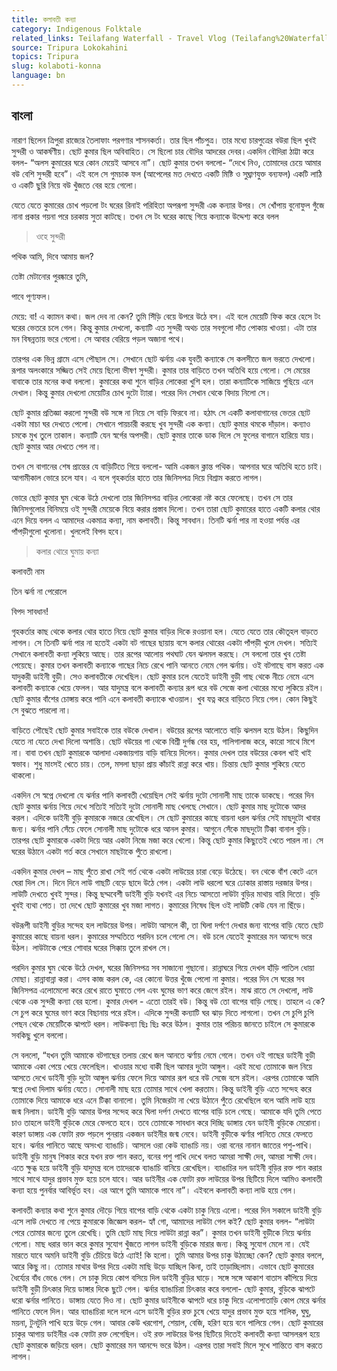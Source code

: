 ```yaml
---
title: কলাবতী কন্যা
category: Indigenous Folktale
related_links: Teilafang Waterfall - Travel Vlog (Teilafang%20Waterfall%20-%20Travel%20Vlog%20ee7aaa0ce2484a7daf350fa9fd77cca0.md)
source: Tripura Lokokahini
topics: Tripura
slug: kolaboti-konna
language: bn
---
```


## বাংলা

নারাণ ছিলেন ত্রিপুরা রাজ্যের তৈলাফাং পরগণার শাসনকর্তা। তার ছিল পাঁচপুত্র। তার মধ্যে চারপুত্রের বউরা ছিল খুবই সুন্দরী ও আকর্ষণীয়। ছোট কুমার ছিল অবিবাহিত। সে ছিলো চার বৌদির আদরের দেবর।একদিন বৌদিরা ঠাট্টা করে বলল- “অলস কুমারের ঘরে কোন মেয়েই আসবে না”। ছোট কুমার তখন বললো- “দেখে নিও, তোমাদের চেয়ে আমার বউ বেশি সুন্দরী হবে”। এই বলে সে গুমচাক ফল (আপেলের মত দেখতে একটি মিষ্টি ও সুঘ্রাণযুক্ত বন্যফল) একটি লাঠি ও একটি ছুরি নিয়ে বউ খুঁজতে বের হয়ে গেলো।

যেতে যেতে কুমারের চোখ পড়লো টং ঘরের রিনাই পরিহিতা অপরূপা সুন্দরী এক কন্যার উপর। সে খোঁপায় বুনোফুল গুঁজে নানা প্রকার গয়না পরে চরকায় সুতা কাটছে। তখন সে টং ঘরের কাছে গিয়ে কন্যাকে উদ্দেশ্য করে বলল

> ওহে সুন্দরী

পথিক আমি, দিবে আমায় জল?

তেষ্টা মেটানোর পুরষ্কারে তুমি,

পাবে পূণ্যফল।

>

মেয়ে: বা! এ ক্যামন কথা। জল দেব না কেন? তুমি সিঁড়ি বেয়ে উপরে উঠে বস। এই বলে মেয়েটি ফিক করে হেসে টং ঘরের ভেতরে চলে গেল। কিন্তু কুমার দেখলো, কন্যাটি এত সুন্দরী অথচ তার সবগুলো দাঁত পোকায় খাওয়া। এটা তার মন বিষন্নতায় ভরে গেলো। সে আবার বেরিয়ে পড়ল অজানা পথে।

তারপর এক ভিন্ন গ্রামে এসে পৌছাল সে। সেখানে ছোট ঝর্নায় এক যুবতী কন্যাকে সে কলসীতে জল ভরতে দেখলো। রূপার অলংকারে সজ্জিত সেই মেয়ে ছিলো ভীষণ সুন্দরী। কুমার তার বাড়িতে তখন অতিথি হয়ে গেলো। সে মেয়ের বাবাকে তার মনের কথা বললো। কুমারের কথা শুনে বাড়ির লোকেরা খুশি হল। তারা কন্যাটিকে সাজিয়ে গুছিয়ে এনে দেখাল। কিন্তু কুমার দেখলো মেয়েটির চোখ দুটো ট্যারা। পরের দিন সেখান থেকে বিদায় নিলো সে।

ছোট কুমার প্রতিজ্ঞা করলো সুন্দরী বউ সঙ্গে না নিয়ে সে বাড়ি ফিরবে না। হঠাৎ সে একটি কলাবাগানের ভেতর ছোট একটা মাচা ঘর দেখতে পেলো। সেখানে পায়চারী করছে খুব সুন্দরী এক কন্যা। ছোট কুমার থমকে দাঁড়াল। কন্যাও চমকে মুখ তুলে তাকাল। কন্যাটি যেন স্বর্গের অপসরী। ছোট কুমার তাকে ডাক দিলে সে ফুলের বাগানে হারিয়ে যায়। ছোট কুমার আর দেখতে পেল না।

তখন সে বাগানের শেষ প্রান্তের যে বাড়িটিতে গিয়ে বললো- আমি একজন ক্লান্ত পথিক। আপনার ঘরে অতিথি হতে চাই। আগামীকাল ভোরে চলে যাব। এ বলে গৃহকর্তার হাতে তার জিনিসপত্র দিয়ে বিশ্রাম করতে লাগল।

ভোরে ছোট কুমার ঘুম থেকে উঠে দেখলো তার জিনিসপত্র বাড়ির লোকেরা নষ্ট করে ফেলেছে। তখন সে তার জিনিসগুলোর বিনিময়ে ওই সুন্দরী মেয়েকে বিয়ে করার প্রস্তাব দিলো। তখন তারা ছোট কুমারের হাতে একটি কলার থোর এনে দিয়ে বলল এ আমাদের একমাত্র কন্যা, নাম কলাবতী। কিন্তু সাবধান। তিনটি ঝর্না পার না হওয়া পর্যন্ত এর পাঁপড়ীগুলো খুলোনা। খুললেই বিপদ হবে।

> কলার থোরে ঘুমায় কন্যা

কলাবতী নাম

তিন ঝর্না না পেরোলে

বিপদ সাবধান!

>

গৃহকর্তার কাছ থেকে কলার থোর হাতে নিয়ে ছোট কুমার বাড়ির দিকে রওয়ানা হল। যেতে যেতে তার কৌতূহল বাড়তে লাগল। সে তিনটি ঝর্না পার না হতেই একটা বট গাছের ছায়ায় বসে কলার থোরের একটা পাঁপড়ী খুলে দেখল। সত্যিই সেখানে কলাবতী কন্যা লুকিয়ে আছে। তার রূপের আলোয় পথঘাট যেন ঝলমল করছে। সে বললো তার খুব তেষ্টা পেয়েছে। কুমার তখন কলাবতী কন্যাকে গাছের নিচে রেখে পানি আনতে নেমে গেল ঝর্নায়। ওই বটগাছে বাস করত এক যাদুকরী ডাইনী বুড়ী। সেও কলাবতীকে দেখেছিল। ছোট কুমার চলে যেতেই ডাইনী বুড়ী গাছ থেকে নীচে নেমে এসে কলাবতী কন্যাকে খেয়ে ফেলল। আর যাদুমন্ত্র বলে কলাবতী কন্যার রূপ ধরে বউ সেজে কলা থোরের মধ্যে লুকিয়ে রইল।ছোট কুমার বাঁশের চোঙ্গায় করে পানি এনে কলাবতী কন্যাকে খাওয়াল। খুব যত্ন করে বাড়িতে নিয়ে গেল। কোন কিছুই সে বুঝতে পারলো না।

বাড়িতে পৌছেই ছোট কুমার সবাইকে তার বউকে দেখাল। বউয়ের রূপের আলোতে বাড়ি ঝলমল হয়ে উঠল। কিছুদিন যেতে না যেতে দেখা দিলো অশান্তি। ছোট বউয়ের গা থেকে বিশ্রী দুর্গন্ধ বের হয়, গালিগালাজ করে, কারো সাথে মিশে না। বাবা তখন ছোট কুমারকে আলাদা একজায়গায় বাড়ি বানিয়ে দিলেন। কুমার দেখল তার বউয়ের কেবল খাই খাই স্বভাব। শুধু মাংসই খেতে চায়। তেল, মসলা ছাড়া প্রায় কাঁচাই রান্না করে খায়। চিন্তায় ছোট কুমার শুকিয়ে যেতে থাকলো।

একদিন সে স্বপ্নে দেখলো যে ঝর্নার পানি কলাবতী খেয়েছিল সেই ঝর্নায় দুটো সোনালী মাছ তাকে ডাকছে। পরের দিন ছোট কুমার ঝর্নায় গিয়ে দেখে সত্যিই সত্যিই দুটো সোনালী মাছ খেলছে সেখানে। ছোট কুমার মাছ দুটোকে আদর করল। এদিকে ডাইনী বুড়ি কুমারকে নজরে রেখেছিল। সে ছোট কুমারের কাছে বায়না ধরল ঝর্নার সেই মাছদুটো খাবার জন্য। ঝর্নার পানি সেঁচে ফেলে সোনালী মাছ দুটোকে ধরে আনল কুমার। আগুনে সেঁকে মাছদুটো টিক্কা বানাল বুড়ি। তারপর ছোট কুমারকে একটা দিয়ে আর একটা নিজে মজা করে খেলো। কিন্তু ছোট কুমার কিছুতেই খেতে পারল না। সে ঘরের উঠানে একটা গর্ত করে সেখানে মাছটাকে পুঁতে রাখলো।

একদিন কুমার দেখল – মাছ পুঁতে রাখা সেই গর্ত থেকে একটা লাউয়ের চারা বেড়ে উঠেছে। বন থেকে বাঁশ কেটে এনে ঘেরা দিল সে। দিনে দিনে লাউ গাছটি বেড়ে ছাদে উঠে গেল। একটা লাউ ধরলো ঘরে ঢোকার রাস্তায় দরজার উপর। লাউটি দেখতে খুবই সুন্দর। কিন্তু ছদ্মবেশী ডাইনী বুড়ি যখনই এর নিচে আসতো লাউটা বুড়ির মাথায় বারি দিতো। বুড়ি খুবই ব্যথা পেত। তা দেখে ছোট কুমারের খুব মজা লাগত। কুমারের নিষেধ ছিল ওই লাউটি কেউ যেন না ছিঁড়ে।

বউরূপী ডাইনী বুড়ির সন্দেহ হল লাউয়ের উপর। লাউটা আসলে কী, তা ঘিলা দর্পণে দেখার জন্য বাপের বাড়ি যেতে ছোট কুমারের কাছে বায়না ধরল। কুমারের সম্মতিতে পরদিন চলে গেলো সে। বউ চলে যেতেই কুমারের মন আনন্দে ভরে উঠল। লাউটাকে পেরে শোবার ঘরের সিক্কায় তুলে রাখল সে।

পরদিন কুমার ঘুম থেকে উঠে দেখল, ঘরের জিনিসপত্র সব সাজানো গুছানো। রান্নাঘরে গিয়ে দেখল হাঁড়ি পাতিল ধোয়া মোছা। রান্নাবান্না করা। এসব কাজ করল কে, এর কোনো উত্তর খুঁজে পেলো না কুমার। পরের দিন সে ঘরের সব জিনিসপত্র এলোমেলো করে রেখে রাতে ঘুমাতে গেল এবং ঘুমের ভাণ করে জেগে রইল। মাঝ রাতে সে দেখলো, লাউ থেকে এক সুন্দরী কন্যা বের হলো। কুমার দেখল - এতো তারই বউ। কিন্তু বউ তো বাপের বাড়ি গেছে। তাহলে এ কে? সে চুপ করে ঘুমের ভাণ করে বিছানায় পরে রইল। এদিকে সুন্দরী কন্যাটি ঘর ঝাড় দিতে লাগলো। তখন সে চুপি চুপি পেছন থেকে মেয়েটিকে ঝাপটে ধরল। লাউকন্যা ছিঃ ছিঃ করে উঠল। কুমার তার পরিচয় জানতে চাইলে সে কুমারকে সবকিছু খুলে বললো।

সে বললো, “যখন তুমি আমাকে বটগাছের তলায় রেখে জল আনতে ঝর্ণায় নেমে গেলে। তখন ওই গাছের ডাইনী বুড়ী আমাকে একা পেয়ে খেয়ে ফেলেছিল। খাওয়ার মধ্যে বাকী ছিল আমার দুটো আঙ্গুল। এরই মধ্যে তোমাকে জল নিয়ে আসতে দেখে ডাইনী বুড়ি দুটো আঙ্গুল ঝর্নায় ফেলে দিয়ে আমার রূপ ধরে বউ সেজে বসে রইল। এরপর তোমাকে আমি স্বপ্নে দেখা দিলাম ঝর্নায় যেতে। সোনালী মাছ হয়ে তোমার সাথে খেলা করতাম। কিন্তু ডাইনী বুড়ি এতে সন্দেহ করে তোমাকে দিয়ে আমাকে ধরে এনে টিক্কা বানালো। তুমি নিজেরটা না খেয়ে উঠানে পুঁতে রেখেছিলে বলে আমি লাউ হয়ে জন্ম নিলাম। ডাইনী বুড়ি আমার উপর সন্দেহ করে ঘিলা দর্পণ দেখতে বাপের বাড়ি চলে গেছে। আমাকে যদি তুমি পেতে চাও তাহলে ডাইনী বুড়িকে মেরে ফেলতে হবে। তবে তোমাকে সাবধান করে দিচ্ছি ডাঙ্গায় যেন ডাইনী বুড়িকে মেরোনা। কারণ ডাঙ্গায় এক ফোটা রক্ত পড়লে পুনরায় একজন ডাইনীর জন্ম নেবে। ডাইনী বুড়ীকে ঝর্ণার পানিতে মেরে ফেলতে হবে। ঝর্নার পানিতে আছে অসংখ্য ব্যাঙাচি। আসলে ওরা কেউ ব্যাঙাচি নয়। ওরা বনের নানান জাতের পশু-পাখি। ডাইনী বুড়ি মানুষ শিকার করে যখন রক্ত পান করত, বনের পশু পাখি দেখে বলত আমরা সাক্ষী দেব, আমরা সাক্ষী দেব। এতে ক্ষুব্ধ হয়ে ডাইনী বুড়ি যাদুমন্ত্র বলে তাদেরকে ব্যাঙাচি বানিয়ে রেখেছিল। ব্যাঙাচির দল ডাইনী বুড়ির রক্ত পান করার সাথে সাথে যাদুর প্রভাব মুক্ত হয়ে চলে যাবে। আর ডাইনীর এক ফোটা রক্ত লাউয়ের উপর ছিটিয়ে দিলে আমিও কলাবতী কন্যা হয়ে পুনর্বার আবির্ভূত হব। এর আগে তুমি আমাকে পাবে না”। এইবলে কলাবতী কন্যা লাউ হয়ে গেল।

কলাবতী কন্যার কথা শুনে কুমার দৌড়ে গিয়ে বাপের বাড়ি থেকে একটা চাকু নিয়ে এলো। পরের দিন সকালে ডাইনী বুড়ি এসে লাউ দেখতে না পেয়ে কুমারকে জিজ্ঞেস করল- হ্যাঁ গো, আমাদের লাউটা গেল কই? ছোট কুমার বলল- “লাউটা পেরে তোমার জন্যে তুলে রেখেছি। তুমি ছোট মাছ দিয়ে লাউটা রান্না কর”। কুমার তখন ডাইনী বুড়ীকে নিয়ে ঝর্নায় গেলো। মাছ ধরার ভান করে কুমার সুযোগ খুঁজতে লাগল ডাইনী বুড়িকে মারার জন্য। কিন্তু সুযোগ মেলে না। যেই মারতে যাবে অমনি ডাইনী বুড়ি চেঁচিয়ে উঠে এ্যাই! কি হলো। তুমি আমার উপর চাকু উঠাচ্ছো কেন? ছোট কুমার বললে, আরে কিছু না। তোমার মাথার উপর দিয়ে একটা মাছি উড়ে যাচ্ছিল কিনা, তাই তাড়াচ্ছিলাম। এভাবে ছোট কুমারের ধৈর্য্যের বাঁধ ভেঙে গেল। সে চাকু দিয়ে কোপ বসিয়ে দিল ডাইনী বুড়ির ঘাড়ে। সঙ্গে সঙ্গে আকাশ বাতাস কাঁপিয়ে দিয়ে ডাইনী বুড়ী চিৎকার দিয়ে ডাঙ্গার দিকে ছুটে গেল। ঝর্নার ব্যাঙাচিরা চিৎকার করে বললো- ছোট কুমার, বুড়িকে ঝাপটে ধরো ঝর্নার পানিতে। ডাঙ্গায় যেতে দিও না। ছোট কুমার ডাইনীকে ঝাপটে ধরে চাকু দিয়ে এলোপাতাড়ি কোপ মেরে ঝর্নার পানিতে ফেলে দিল। আর ব্যাঙাচিরা দলে দলে এসে ডাইনী বুড়ির রক্ত চুষে খেয়ে যাদুর প্রভাব মুক্ত হয়ে শালিক, ঘুঘু, ময়না, টুনটুনি পাখি হয়ে উড়ে গেল। আবার কেউ খরগোশ, শেয়াল, বেজি, হরিণ হয়ে বনে পালিয়ে গেল। ছোট কুমারের চাকুর আগায় ডাইনীর এক ফোটা রক্ত লেগেছিল। ওই রক্ত লাউয়ের উপর ছিটিয়ে দিতেই কলাবতী কন্যা আসলরূপ হয়ে ছোট কুমারকে জড়িয়ে ধরল। ছোট কুমারের মন আনন্দে ভরে উঠল। এরপর তারা সবাই মিলে সুখে শান্তিতে বাস করতে লাগল।

